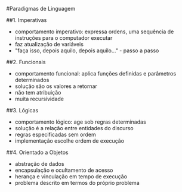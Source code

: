#Paradigmas de Linguagem

##1. Imperativas
  - comportamento imperativo: expressa ordens, uma sequência de instruções para o computador executar
  - faz atualização de variáveis
  - "faça isso, depois aquilo, depois aquilo..." - passo a passo

##2. Funcionais
  - comportamento funcional: aplica funções definidas e parâmetros determinados
  - solução são os valores a retornar
  - não tem atribuição
  - muita recursividade

##3. Lógicas
  - comportamento lógico: age sob regras determinadas
  - solução é a relação entre entidades do discurso
  - regras especificadas sem ordem
  - implementação escolhe ordem de execução

##4. Orientado a Objetos
  - abstração de dados
  - encapsulação e ocultamento de acesso
  - herança e vinculação em tempo de execução
  - problema descrito em termos do próprio problema
